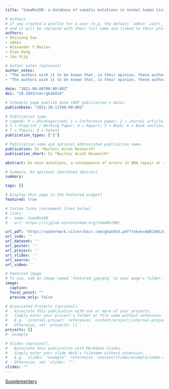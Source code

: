 ```yaml
---
title: "SomaMutDB: a database of somatic mutations in normal human tissues"

# Authors
# If you created a profile for a user (e.g. the default `admin` user), write the username (folder name) here 
# and it will be replaced with their full name and linked to their profile.
authors:
- Shixiang Sun
- admin
- Alexander Y Maslov
- Xiao Dong
- Jan Vijg

# Author notes (optional)
author_notes:
- "The authors wish it to be known that, in their opinion, these authors should be regarded as joint First Authors."
- "The authors wish it to be known that, in their opinion, these authors should be regarded as joint First Authors."

date: "2021-08-06T00:00:00Z"
doi: "10.1093/nar/gkab914"

# Schedule page publish date (NOT publication's date).
publishDate: "2021-10-11T00:00:00Z"

# Publication type.
# Legend: 0 = Uncategorized; 1 = Conference paper; 2 = Journal article;
# 3 = Preprint / Working Paper; 4 = Report; 5 = Book; 6 = Book section;
# 7 = Thesis; 8 = Patent
publication_types: ["2"]

# Publication name and optional abbreviated publication name.
publication: In *Nucleic Acids Research*
publication_short: In *Nucleic Acids Research*

abstract: De novo mutations, a consequence of errors in DNA repair or replication, have been reported to accumulate with age in normal tissues of humans and model organisms. This accumulation during development and aging has been implicated as a causal factor in aging and age-related pathology, including but not limited to cancer. Due to their generally very low abundance mutations have been difficult to detect in normal tissues. Only with recent advances in DNA sequencing of single-cells, clonal lineages or ultra-high-depth sequencing of small tissue biopsies, somatic mutation frequencies and spectra have been unveiled in several tissue types. The rapid accumulation of such data prompted us to develop a platform called SomaMutDB (https://vijglab.einsteinmed.org/SomaMutDB) to catalog the 2.42 million single nucleotide variations (SNVs) and 0.12 million small insertions and deletions (INDELs) thus far identified using these advanced methods in nineteen human tissues or cell types as a function of age or environmental stress conditions. SomaMutDB employs a user-friendly interface to display and query somatic mutations with their functional annotations. Moreover, the database provides six powerful tools for analyzing mutational signatures associated with the data. We believe such an integrated resource will prove valuable for understanding somatic mutations and their possible role in human aging and age-related diseases.

# Summary. An optional shortened abstract.
summary: 

tags: []

# Display this page in the Featured widget?
featured: true

# Custom links (uncomment lines below)
# links:
# - name: SomaMutDB
#   url: https://vijglab.einsteinmed.org/SomaMutDB/

url_pdf: 'https://watermark.silverchair.com/gkab914.pdf?token=AQECAHi208BE49Ooan9kkhW_Ercy7Dm3ZL_9Cf3qfKAc485ysgAAAsQwggLABgkqhkiG9w0BBwagggKxMIICrQIBADCCAqYGCSqGSIb3DQEHATAeBglghkgBZQMEAS4wEQQMdby1MGdcT1YHynPcAgEQgIICd0NNhS-rpscOpYfZP60xjeIPk7pqT-cEPrC6SQizQWNMcIxRPGd73UjfQ3L_-qQgrJiosmVXPVsHQVkBIPGyziJqs_bsR-AbSwvGzQt0nJp2UURNXAT6IcJLiMS_I1dWPJIvdbFv_1GWLwPkKCvzoK85a4SNpNOPSI5jdHH11ys-a9F1H5Ln59ndVs89oF8JnhZmGQwl3Z3FYOJICI1pCZ0NAu_a6Xdqef7A6LLcCC20pPy4aA_kiJBea_jGxPnanXWUqpOHiflXEXe0ZfQ3rWY6lHM_R02RuRHtgj1TOBvgBXM58IvbVYPyWFEuS2-ykMiGJS5kn98oJI_Wx7rQqpzRu4G0bZcnZawVpiyfUfe6aapE7Hkj5iUZDqzuQWKBrgPIGAKzO89tjXCMBXE3Hgj3z7_dTtJhqhvgeTcVKJzy0D3OK9LaYk0Z8kC9r_7nN2lafNWqDmDw0pqqV_1bDJ21zZrBOMj5oOQ-giTWZAS9T4YdCLy0P0m1D_FO5JurrNiOuaFCHPqDruFwh65L7Cpj0ruCwiuuwXtDAe75e6bn2PHhyn1xPp3h3OhyNLQbZxm0KxPvvMOhDtePDK4l0zxxxrOIRTSZ8k0i1hWrZh3hQE4fTMtE-kJvnkzDPqe2NruC13AOHJYc_giEoHZmwbtAfbedDbBCS_nLGpBCC2JjMQIhOQFqXf02nyyTiNSWAmAnh7zQPOjeNpXDQtyBoLyi3xkonDjaZmZbQa3-Nu5MpVzgngJF4ogoj2KayGQoHeQPSFTRZlnzI3bTNHqoEbRFJsIwumeWCw3Q0nIf4i5pHfdJI6IHPUn4b9UkN9-v5mFDI4wqFQI'
url_code: ''
url_dataset: ''
url_poster: ''
url_project: ''
url_slides: ''
url_source: ''
url_video: ''

# Featured image
# To use, add an image named `featured.jpg/png` to your page's folder. 
image:
  caption: 
  focal_point: ""
  preview_only: false

# Associated Projects (optional).
#   Associate this publication with one or more of your projects.
#   Simply enter your project's folder or file name without extension.
#   E.g. `internal-project` references `content/project/internal-project/index.md`.
#   Otherwise, set `projects: []`.
projects: []
#- example

# Slides (optional).
#   Associate this publication with Markdown slides.
#   Simply enter your slide deck's filename without extension.
#   E.g. `slides: "example"` references `content/slides/example/index.md`.
#   Otherwise, set `slides: ""`.
slides: ""
---
```




[Supplementary](https://oup.silverchair-cdn.com/oup/backfile/Content_public/Journal/nar/50/D1/10.1093_nar_gkab914/1/gkab914_supplemental_file.pdf?Expires=1645063994&Signature=phLmgqf5ChRTOBN5pXMa6lyqrq9W99WanNEklztmD6oRTMGdnPgedkLAKZ8Hk7HRHMtJkTS4mis3nSP9xXtmLEoMcRwCT82aBXFkxpB3~IgFD7UOh~XfvVAyQcONFxPSaATPNlvT3l4goM8myzbvnSbG~tdydbG9sB7Ya2zvRubTNrwTjGmD~tgzRmaBpPNgJYWZEK8yHn9lY-ZUDtu2tIs4g22lDPJu37~~~qrFKFtmyOnJqQMMbwmqgtmeQrKDNT96h8a5wjTaV80NJlucU2~aq2X52FSWU~Rwhx5p-Lrw0enE79zQJkDVu1J8bLwavULOH9KPdeo6szESbrPzOQ__&Key-Pair-Id=APKAIE5G5CRDK6RD3PGA)

